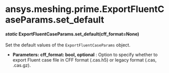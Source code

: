 # ansys.meshing.prime.ExportFluentCaseParams.set_default

<a id="ansys.meshing.prime.ExportFluentCaseParams.set_default"></a>

#### *static* ExportFluentCaseParams.set_default(cff_format=None)

Set the default values of the `ExportFluentCaseParams` object.

* **Parameters:**
  **cff_format: bool, optional**
  : Option to specify whether to export Fluent case file in CFF format (.cas.h5) or legacy format (.cas, .cas.gz).

<!-- !! processed by numpydoc !! -->
